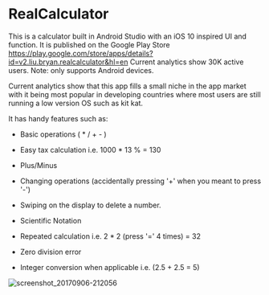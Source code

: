 # RealCalculator

This is a calculator built in Android Studio with an iOS 10 inspired UI and function.
It is published on the Google Play Store https://play.google.com/store/apps/details?id=v2.liu.bryan.realcalculator&hl=en 
Current analytics show 30K active users.
Note: only supports Android devices. 

Current analytics show that this app fills a small niche in the app market with it being most popular in developing countries where most users are still running a low version OS such as kit kat. 

It has handy features such as:

- Basic operations ( * / + - ) 

- Easy tax calculation i.e. 1000 * 13 % = 130 

- Plus/Minus 

- Changing operations (accidentally pressing '+' when you meant to press '-')  

- Swiping on the display to delete a number. 

- Scientific Notation 

- Repeated calculation i.e. 2 * 2 (press '=' 4 times) = 32

- Zero division error 

- Integer conversion when applicable i.e. (2.5 + 2.5 = 5) 

![screenshot_20170906-212056](https://user-images.githubusercontent.com/32988302/34926977-0905c6d0-f981-11e7-8114-d54e220a6682.png)
